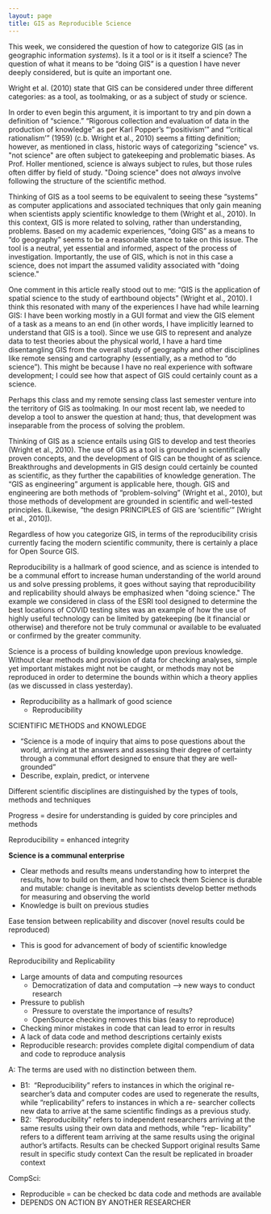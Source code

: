 ```yaml
---
layout: page
title: GIS as Reproducible Science
---
```


This week, we considered the question of how to categorize GIS (as in geographic information *systems*). Is it a tool or is it itself a science? The question of what it means to be “doing GIS” is a question I have never deeply considered, but is quite an important one.

 Wright et al. (2010) state that GIS can be considered under three different categories: as a tool, as toolmaking, or as a subject of study or science.

In order to even begin this argument, it is important to try and pin down a definition of “science.” “Rigorous collection and evaluation of data in the production of knowledge” as per Karl Popper’s “‘positivism’” and “’critical rationalism’” (1959) (c.b. Wright et al., 2010) seems a fitting definition; however, as mentioned in class, historic ways of categorizing "science" vs. "not science" are often subject to gatekeeping and problematic biases. As Prof. Holler mentioned, science is always subject to rules, but those rules often differ by field of study. "Doing science" does not *always* involve following the structure of the scientific method.

Thinking of GIS as a tool seems to be equivalent to seeing these “systems” as computer applications and associated techniques that only gain meaning when scientists apply scientific knowledge to them (Wright et al., 2010). In this context, GIS is more related to solving, rather than understanding, problems. Based on my academic experiences, “doing GIS” as a means to “do geography” seems to be a reasonable stance to take on this issue. The tool is a neutral, yet essential and informed, aspect of the process of investigation. Importantly, the use of GIS, which is not in this case a science, does not impart the assumed validity associated with "doing science."

One comment in this article really stood out to me: “GIS is the application of spatial science to the study of earthbound objects” (Wright et al., 2010). I think this resonated with many of the experiences I have had while learning GIS: I have been working mostly in a GUI format and view the GIS element of a task as a means to an end (in other words, I have implicitly learned to understand that GIS is a tool). Since we use GIS to represent and analyze data to test theories about the physical world, I have a hard time disentangling GIS from the overall study of geography and other disciplines like remote sensing and cartography (essentially, as a method to “do science”). This might be because I have no real experience with software development; I could see how that aspect of GIS could certainly count as a science.  

Perhaps this class and my remote sensing class last semester venture into the territory of GIS as toolmaking. In our most recent lab, we needed to develop a tool to answer the question at hand; thus, that development was inseparable from the process of solving the problem.

Thinking of GIS as a science entails using GIS to develop and test theories (Wright et al., 2010). The use of GIS as a tool is grounded in scientifically proven concepts, and the development of GIS can be thought of as science. Breakthroughs and developments in GIS design could certainly be counted as scientific, as they further the capabilities of knowledge generation. The “GIS as engineering” argument is applicable here, though. GIS and engineering are both methods of “problem-solving” (Wright et al., 2010), but those methods of development are grounded in scientific and well-tested principles. (Likewise, “the design PRINCIPLES of GIS are ‘scientific’” [Wright et al., 2010]).

Regardless of how you categorize GIS, in terms of the reproducibility crisis currently facing the modern scientific community, there is certainly a place for Open Source GIS.

Reproducibility is a hallmark of good science, and as science is intended to be a communal effort to increase human understanding of the world around us and solve pressing problems, it goes without saying that reproducibility and replicability should always be emphasized when "doing science." The example we considered in class of the ESRI tool designed to determine the best locations of COVID testing sites was an example of how the use of highly useful technology can be limited by gatekeeping (be it financial or otherwise) and therefore not be truly communal or available to be evaluated or confirmed by the greater community.

Science is a process of building knowledge upon previous knowledge. Without clear methods and provision of data for checking analyses, simple yet important mistakes might not be caught, or methods may not be reproduced in order to determine the bounds within which a theory applies (as we discussed in class yesterday). 

- Reproducibility as a hallmark of good science
    - Reproducibility

SCIENTIFIC METHODS and KNOWLEDGE

- “Science is a mode of inquiry that aims to pose questions about the world, arriving at the answers and assessing their degree of certainty through a communal effort designed to ensure that they are well-grounded”
- Describe, explain, predict, or intervene

Different scientific disciplines are distinguished by the  types of tools, methods and techniques

Progress = desire for understanding is guided by core principles and methods

Reproducibility = enhanced integrity

**Science is a communal enterprise**
- Clear methods and results means understanding how to interpret the results, how to build on them, and how to check them
Science is durable and mutable: change is inevitable as scientists develop better methods for measuring and observing the world
- Knowledge is built on previous studies

Ease tension between replicability and discover (novel results could be reproduced)
- This is good for advancement of body of scientific knowledge

Reproducibility and Replicability

- Large amounts of data and computing resources
    - Democratization of data and computation —> new ways to conduct research
- Pressure to publish
    - Pressure to overstate the importance of results?
    - OpenSource checking removes this bias (easy to reproduce)
- Checking minor mistakes in code that can lead to error in results
- A lack of data code and method descriptions certainly exists
- Reproducible research: provides complete digital compendium of data and code to reproduce analysis

A: The terms are used with no distinction between them.
* B1:  “Reproducibility” refers to instances in which the original re- searcher’s data and computer codes are used to regenerate the results, while “replicability” refers to instances in which a re- searcher collects new data to arrive at the same scientific findings as a previous study.
* B2:  “Reproducibility” refers to independent researchers arriving at the same results using their own data and methods, while “rep- licability” refers to a different team arriving at the same results using the original author’s artifacts.
Results can be checked
Support original results
Same result in specific study context
Can the result be replicated in broader context

CompSci:
- Reproducible = can be checked bc data code and methods are available
- DEPENDS ON ACTION BY ANOTHER RESEARCHER
